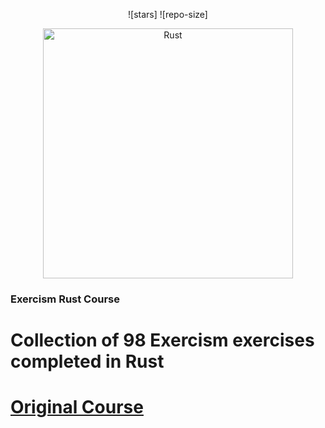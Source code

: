 <div align=center>

![stars] ![repo-size]

<picture>
    <source srcset="rust_black_logo.svg">
    <img alt="Rust" width="400" height="400">
</picture>

</div>

### Exercism Rust Course

# <a name="no-link">Collection of 98 Exercism exercises completed in Rust</a>

# <a href="https://exercism.org/tracks/rust">Original Course</a>

</div>
